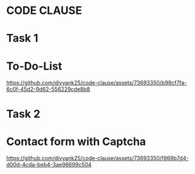 # CODE CLAUSE
# Task 1 
# To-Do-List


https://github.com/divyank25/code-clause/assets/73693350/b99cf7fa-6c0f-45d2-9d62-556229cde8b8




# Task 2
# Contact form with Captcha



https://github.com/divyank25/code-clause/assets/73693350/f869b7d4-d00d-4cda-beb4-3ae96699c504



